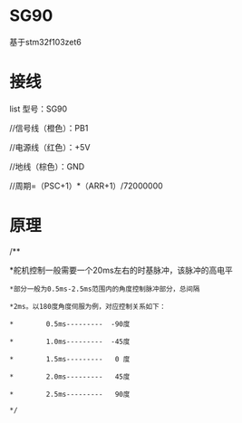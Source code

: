 # SG90
基于stm32f103zet6
# 接线

list 型号：SG90

//信号线（橙色）：PB1

//电源线（红色）：+5V

//地线（棕色）：GND

//周期=（PSC+1）*（ARR+1）/72000000


# 原理


/**

  *舵机控制一般需要一个20ms左右的时基脉冲，该脉冲的高电平
  
	*部分一般为0.5ms-2.5ms范围内的角度控制脉冲部分，总间隔
	
	*2ms。以180度角度伺服为例，对应控制关系如下：
	
	*        0.5ms---------  -90度
	
	*        1.0ms---------  -45度
	
	*        1.5ms---------   0 度
	
	*        2.0ms---------   45度
	
	*        2.5ms---------   90度
	
	*/
	
